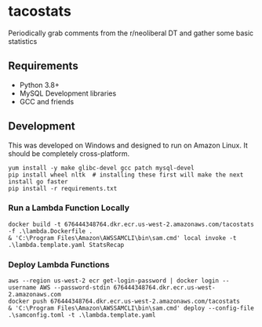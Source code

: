# tacostats

Periodically grab comments from the r/neoliberal DT and gather some basic statistics

## Requirements

* Python 3.8+
* MySQL Development libraries
* GCC and friends

## Development

This was developed on Windows and designed to run on Amazon Linux. It should be completely cross-platform.

    yum install -y make glibc-devel gcc patch mysql-devel
    pip install wheel nltk  # installing these first will make the next install go faster
    pip install -r requirements.txt

### Run a Lambda Function Locally

    docker build -t 676444348764.dkr.ecr.us-west-2.amazonaws.com/tacostats -f .\lambda.Dockerfile .   
    & 'C:\Program Files\Amazon\AWSSAMCLI\bin\sam.cmd' local invoke -t .\lambda.template.yaml StatsRecap


### Deploy Lambda Functions

    aws --region us-west-2 ecr get-login-password | docker login --username AWS --password-stdin 676444348764.dkr.ecr.us-west-2.amazonaws.com
    docker push 676444348764.dkr.ecr.us-west-2.amazonaws.com/tacostats
    & 'C:\Program Files\Amazon\AWSSAMCLI\bin\sam.cmd' deploy --config-file .\samconfig.toml -t .\lambda.template.yaml